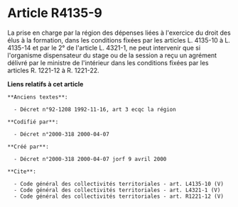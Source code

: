 # Article R4135-9

La prise en charge par la région des dépenses liées à l'exercice du droit des élus à la formation, dans les conditions fixées
par les articles L. 4135-10 à L. 4135-14 et par le 2° de l'article L. 4321-1, ne peut intervenir que si l'organisme
dispensateur du stage ou de la session a reçu un agrément délivré par le ministre de l'intérieur dans les conditions fixées
par les articles R. 1221-12 à R. 1221-22.

**Liens relatifs à cet article**

	**Anciens textes**:

	  - Décret n°92-1208 1992-11-16, art 3 ecqc la région

	**Codifié par**:

	  - Décret n°2000-318 2000-04-07

	**Créé par**:

	  - Décret n°2000-318 2000-04-07 jorf 9 avril 2000

	**Cite**:

	  - Code général des collectivités territoriales - art. L4135-10 (V)
	  - Code général des collectivités territoriales - art. L4321-1 (V)
	  - Code général des collectivités territoriales - art. R1221-12 (V)
